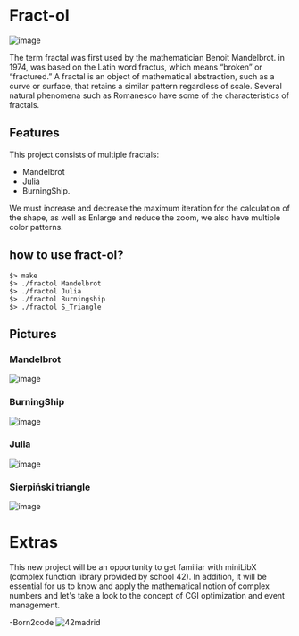 # Fract-ol
![image](https://github.com/ismaelucky342/fract-ol/assets/153450550/59d0be7b-193b-4d10-b637-2ec0b085e3ae)

The term fractal was first used by the mathematician Benoit Mandelbrot.
in 1974, was based on the Latin word fractus, which means “broken” or “fractured.”
A fractal is an object of mathematical abstraction, such as a curve or surface, that retains a similar pattern regardless of scale.
Several natural phenomena such as Romanesco have some of the characteristics of fractals.

## Features
This project consists of multiple fractals:
- Mandelbrot
- Julia
- BurningShip.

We must increase and decrease the maximum iteration for the calculation of the shape, as well as Enlarge and reduce the zoom, we also have multiple color patterns.

## how to use fract-ol?

```
$> make
$> ./fractol Mandelbrot
$> ./fractol Julia
$> ./fractol Burningship
$> ./fractol S_Triangle
```
## Pictures
### Mandelbrot

![image](https://github.com/ismaelucky342/fract-ol/assets/153450550/868b9d19-cc03-484e-8f78-8a37f27668af)
### BurningShip
![image](https://github.com/ismaelucky342/fract-ol/assets/153450550/d012a914-708e-4e92-9578-2563a0dbda2a)

### Julia
![image](https://github.com/ismaelucky342/fract-ol/assets/153450550/0b21966e-207d-47d7-bb99-6bb1c8bad2fe)

### Sierpiński triangle

![image](https://github.com/ismaelucky342/fract-ol/assets/153450550/784ed14e-b92a-4910-a6c1-7d16edb5a625)

# Extras 
This new project will be an opportunity to get familiar with miniLibX (complex function library provided by school 42).
In addition, it will be essential for us to know and apply the mathematical notion of complex numbers and let's take a look
to the concept of CGI optimization and event management.

-Born2code
![42madrid](https://github.com/ismaelucky342/Born2code/assets/153450550/3a377f34-9156-4eff-b04b-71c4b128523e)

